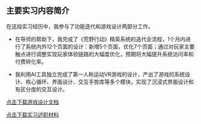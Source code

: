 ## 主要实习内容简介

在这段实习经历中，我参与了功能迭代和游戏设计两部分工作。

- 在导师的帮助下，我完成了《荒野行动》精英系统的迭代全流程，1个月内进行了系统内外12个页面的设计：新增5个页面，优化7个页面；通过对玩家主要触点进行调整实现玩家体验链路的大幅度优化，预期将大幅提升系统访问率和付费转化率。

- 我利用AI工具独立完成了第一人称运动VR游戏的设计，产出了游戏的系统设计、核心循环、界面设计、交互手势库等多个模块，实现了沉浸式界面设计和有区分度的交互设计。


[点击下载游戏设计文档](../assets/VRbadminton.pdf)

[点击下载实习述职材料](../assets/huyu.pptx)


